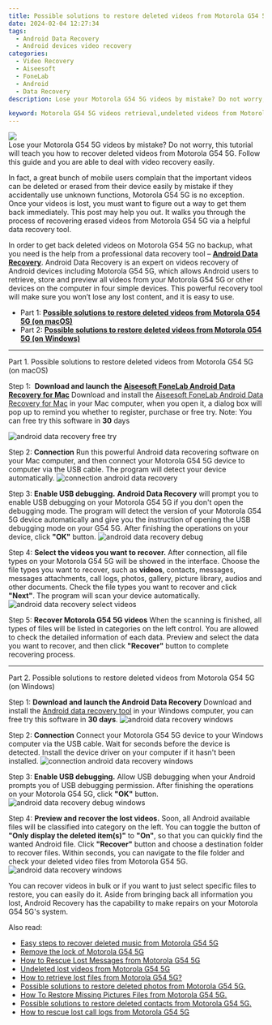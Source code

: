 ```yaml
---
title: Possible solutions to restore deleted videos from Motorola G54 5G
date: 2024-02-04 12:27:34
tags: 
  - Android Data Recovery
  - Android devices video recovery
categories: 
  - Video Recovery
  - Aiseesoft
  - FoneLab
  - Android
  - Data Recovery
description: Lose your Motorola G54 5G videos by mistake? Do not worry, this tutorial will teach you how to recover deleted videos from Motorola G54 5G. Follow this guide and you are able to deal with video recovery easily.

keyword: Motorola G54 5G videos retrieval,undeleted videos from Motorola G54 5G,Regain missing videos on Motorola G54 5G,restore deleted videos on Motorola G54 5G,broken Motorola G54 5G videos recovery solution,Motorola G54 5G videos recovery,Motorola G54 5G all video delete,Motorola G54 5G deleted video,Motorola G54 5G video recovery,Motorola G54 5G delete video recover,recover deleted video 2018 for Motorola G54 5G,get back deleted video from Motorola G54 5G android
---
```


<img src="https://img0mobiles.techidaily.com/images/best-assets/devices/motorola/motorola-g54-5g/1.jpg" class="atpl-imgstyle"  />

<div class="atpl-content atpl-for-fonelab-android recover-video">

<div class="atpl-post-description-part-1">
Lose your Motorola G54 5G videos by mistake? Do not worry, this tutorial will teach you how to recover deleted videos from Motorola G54 5G. Follow this guide and you are able to deal with video recovery easily.

</div>

<div class="atpl-post-description-part-2">
<div class="tpl-content-sub-paragraph-normal">
    <p>
        In fact, a great bunch of mobile users complain that the important videos can be deleted or erased from their device easily by mistake if they accidentally use unknown functions, Motorola G54 5G is no exception. Once your videos is lost, you must want to figure out a way to get them back immediately. This post may help you out. It walks you through the process of recovering erased videos from Motorola G54 5G via a helpful data recovery tool.
    </p>
</div>
</div>

<div class="atpl-post-description-part-3">
<div class="tpl-content-sub-paragraph-normal">
    <p>
        In order to get back deleted videos on Motorola G54 5G no backup, what you need is the help from a professional data recovery tool – <a href="https://tools.techidaily.com/aiseesoft-android-data-recovery/" target="_blank" rel="noopener"><strong>Android Data Recovery</strong></a>. Android Data Recovery is an expert on videos recovery of Android devices including Motorola G54 5G, which allows Android users to retrieve, store and preview all videos from your Motorola G54 5G or other devices on the computer in four simple devices. This powerful recovery tool will make sure you won’t lose any lost content, and it is easy to use.
    </p>
</div>
</div>

<ul>
  <li>Part 1: <strong><a href="#p1"> Possible solutions to restore deleted videos from Motorola G54 5G  (on macOS)</a></strong></li>
  <li>Part 2: <strong><a href="#p2"> Possible solutions to restore deleted videos from Motorola G54 5G  (on Windows)</a></strong></li>
</ul>

<!-- Part 1 -->
<a id="p1" name="p1" ></a><hr>

<div>
  <span class="atpl-step-part-style">Part 1. Possible solutions to restore deleted videos from Motorola G54 5G (on macOS)</span>
</div>  

<span class="atpl-stepstyle-a"><span>Step 1: </span></span> <strong>Download and launch the <a href="https://tools.techidaily.com/aiseesoft-android-data-recovery-for-mac/" target="_blank" rel="noopener">Aiseesoft FoneLab Android Data Recovery for Mac</a></strong>
Download and install the <a href="https://tools.techidaily.com/aiseesoft-android-data-recovery-for-mac/" target="_blank" rel="noopener">Aiseesoft FoneLab Android Data Recovery for Mac</a> in your Mac computer, when you open it, a dialog box will pop up to remind you whether to register, purchase or free try.
Note: You can free try this software in <strong>30</strong> days

<img src="https://tools.techidaily.com/images/apps/aiseesoft/android-data-recovery/mac-free-try.png" class="atpl-imgstyle" alt="android data recovery free try" />

<span class="atpl-stepstyle-a"><span>Step 2: </span></span> <strong>Connection</strong>
Run this powerful Android data recovering software on your Mac computer, and then connect your Motorola G54 5G device to computer via the USB cable. The program will detect your device automatically.
<img src="https://tools.techidaily.com/images/apps/aiseesoft/android-data-recovery/mac-connection-interface.jpg" class="atpl-imgstyle" alt="connection android data recovery" />

<span class="atpl-stepstyle-a"><span>Step 3: </span></span> <strong>Enable USB debugging.</strong>
<strong>Android Data Recovery</strong> will prompt you to enable USB debugging on your Motorola G54 5G if you don't open the debugging mode. The program will detect the version of your Motorola G54 5G device automatically and give you the instruction of opening the USB debugging mode on your G54 5G. After finishing the operations on your device, click <strong>"OK"</strong> button.
<img src="https://tools.techidaily.com/images/apps/aiseesoft/android-data-recovery/mac-android-usb-debug.jpg"  class="atpl-imgstyle" alt="android data recovery debug" />

<span class="atpl-stepstyle-a"><span>Step 4: </span></span> <strong>Select the videos you want to recover.</strong>
After connection, all file types on your Motorola G54 5G will be showed in the interface. Choose the file types you want to recover, such as <strong>videos</strong>, contacts, messages, messages attachments, call logs, photos, gallery, picture library,  audios and other documents. Check the file types you want to recover and click <b>"Next"</b>. The program will scan your device automatically.
<img src="https://tools.techidaily.com/images/apps/aiseesoft/android-data-recovery/mac-choose-type-videos.jpg" class="atpl-imgstyle" alt="android data recovery select videos" />

<span class="atpl-stepstyle-a"><span>Step 5: </span></span> <strong>Recover Motorola G54 5G videos</strong>
When the scanning is finished, all types of files will be listed in categories on the left control. You are allowed to check the detailed information of each data. Preview and select the data you want to recover, and then click <b>"Recover"</b> button to complete recovering process.


<a id="p2" name="p2"></a><hr>

<!-- Part 2 -->
<div>
<span class="atpl-step-part-style">Part 2. Possible solutions to restore deleted videos from Motorola G54 5G (on Windows)</span>
</div>

<span class="atpl-stepstyle-a"><span>Step 1: </span></span> <strong>Download and launch the Android Data Recovery</strong>
Download and install the <a href="https://tools.techidaily.com/aiseesoft-android-data-recovery-for-win/" target="_blank" rel="noopener">Android data recovery tool</a> in your Windows computer, you can free try this software in <b>30 days</b>.
<img src="https://tools.techidaily.com/images/apps/aiseesoft/android-data-recovery/win-start-interface.png"  class="atpl-imgstyle" alt="android data recovery windows" />

<span class="atpl-stepstyle-a"><span>Step 2: </span></span> <strong>Connection</strong>
Connect your Motorola G54 5G device to your Windows computer via the USB cable. Wait for seconds before the device is detected. Install the device driver on your computer if it hasn't been installed.
<img src="https://tools.techidaily.com/images/apps/aiseesoft/android-data-recovery/win-connection-interface.png" class="atpl-imgstyle" alt="connection android data recovery windows" />

<span class="atpl-stepstyle-a"><span>Step 3: </span></span> <strong>Enable USB debugging.</strong>
Allow USB debugging when your Android prompts you of USB debugging permission. After finishing the operations on your Motorola G54 5G, click <b>"OK"</b> button.
<img src="https://tools.techidaily.com/images/apps/aiseesoft/android-data-recovery/win-android-usb-debug.png" class="atpl-imgstyle" alt="android data recovery debug windows" />

<span class="atpl-stepstyle-a"><span>Step 4: </span></span> <strong>Preview and recover the lost videos.</strong>
Soon, all Android available files will be classified into category on the left. You can toggle the button of <b>"Only display the deleted item(s)"</b> to <b>"On"</b>, so that you can quickly find the wanted Android file. Click <b>"Recover"</b> button and choose a destination folder to recover files. Within seconds, you can navigate to the file folder and check your deleted video files from Motorola G54 5G.
<img src="https://tools.techidaily.com/images/apps/aiseesoft/android-data-recovery/win-recover-videos.jpg" class="atpl-imgstyle" alt="android data recovery windows" />

<div class="atpl-post-description-part-4">
<div class="tpl-content-sub-paragraph-normal">
    <p>
        You can recover videos in bulk or if you want to just select specific files to restore, you can easily do it. Aside from bringing back all information you lost, Android Recovery has the capability to make repairs on your Motorola G54 5G's system.
    </p>
</div>
</div>

<ins class="adsbygoogle"
     style="display:block"
     data-ad-client="ca-pub-7571918770474297"
     data-ad-slot="8358498916"
     data-ad-format="auto"
     data-full-width-responsive="true"></ins>

<span class="atpl-alsoreadstyle">Also read:</span>
<div><ul>
<li><a href="/easy-steps-to-recover-deleted-music-from-motorola-g54-5g-by-fonelab-android-recover-music/" target="_blank" rel="noopener"><u>Easy steps to recover deleted music from Motorola G54 5G</u></a></li>
<li><a href="/remove-the-lock-of-motorola-g54-5g-by-drfone-android-unlock-android-unlock/" target="_blank" rel="noopener"><u>Remove the lock of Motorola G54 5G</u></a></li>
<li><a href="/how-to-rescue-lost-messages-from-motorola-g54-5g-by-fonelab-android-recover-messages/" target="_blank" rel="noopener"><u>How to Rescue Lost Messages from Motorola G54 5G</u></a></li>
<li><a href="/undeleted-lost-videos-from-motorola-g54-5g-by-fonelab-android-recover-video/" target="_blank" rel="noopener"><u>Undeleted lost videos from Motorola G54 5G</u></a></li>
<li><a href="/how-to-retrieve-lost-files-from-motorola-g54-5g-by-fonelab-android-recover-data/" target="_blank" rel="noopener"><u>How to retrieve lost files from Motorola G54 5G?</u></a></li>
<li><a href="/possible-solutions-to-restore-deleted-photos-from-motorola-g54-5g-by-fonelab-android-recover-photos/" target="_blank" rel="noopener"><u>Possible solutions to restore deleted photos from Motorola G54 5G.</u></a></li>
<li><a href="/how-to-restore-missing-pictures-files-from-motorola-g54-5g-by-fonelab-android-recover-pictures/" target="_blank" rel="noopener"><u>How To  Restore Missing Pictures Files from Motorola G54 5G.</u></a></li>
<li><a href="/possible-solutions-to-restore-deleted-contacts-from-motorola-g54-5g-by-fonelab-android-recover-contacts/" target="_blank" rel="noopener"><u>Possible solutions to restore deleted contacts from Motorola G54 5G.</u></a></li>
<li><a href="/how-to-rescue-lost-call-logs-from-motorola-g54-5g-by-fonelab-android-recover-call-logs/" target="_blank" rel="noopener"><u>How to rescue lost call logs from Motorola G54 5G</u></a></li>
</ul></div>

</div>
